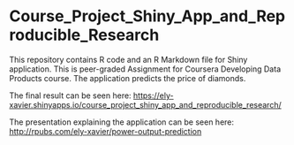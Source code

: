 # Course_Project_Shiny_App_and_Reproducible_Research

This repository contains R code and an R Markdown file for Shiny application. This is peer-graded Assignment for Coursera Developing Data Products course. The application predicts the price of diamonds.

The final result can be seen here: https://ely-xavier.shinyapps.io/course_project_shiny_app_and_reproducible_research/

The presentation explaining the application can be seen here: http://rpubs.com/ely-xavier/power-output-prediction
